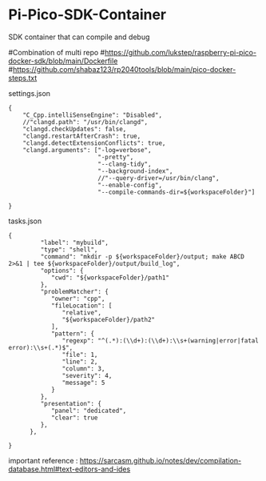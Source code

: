 # Pi-Pico-SDK-Container
SDK container that can compile and debug

#Combination of multi repo
#https://github.com/lukstep/raspberry-pi-pico-docker-sdk/blob/main/Dockerfile
#https://github.com/shabaz123/rp2040tools/blob/main/pico-docker-steps.txt

settings.json

```
{
    "C_Cpp.intelliSenseEngine": "Disabled",
    //"clangd.path": "/usr/bin/clangd",
    "clangd.checkUpdates": false,
    "clangd.restartAfterCrash": true,
    "clangd.detectExtensionConflicts": true,
    "clangd.arguments": ["-log=verbose", 
                         "-pretty", 
                         "--clang-tidy",
                         "--background-index", 
                         //"--query-driver=/usr/bin/clang",
                         "--enable-config",
                         "--compile-commands-dir=${workspaceFolder}"]
                            
}
```
tasks.json
```
{
         "label": "mybuild",
         "type": "shell",
         "command": "mkdir -p ${workspaceFolder}/output; make ABCD 2>&1 | tee ${workspaceFolder}/output/build_log",
         "options": {
            "cwd": "${workspaceFolder}/path1"
         },
         "problemMatcher": {
            "owner": "cpp",
            "fileLocation": [
               "relative",
               "${workspaceFolder}/path2"
            ],
            "pattern": {
               "regexp": "^(.*):(\\d+):(\\d+):\\s+(warning|error|fatal error):\\s+(.*)$",
               "file": 1,
               "line": 2,
               "column": 3,
               "severity": 4,
               "message": 5
            }
         },
         "presentation": {
            "panel": "dedicated",
            "clear": true
         },
      },
                            
}
```

important reference : https://sarcasm.github.io/notes/dev/compilation-database.html#text-editors-and-ides
